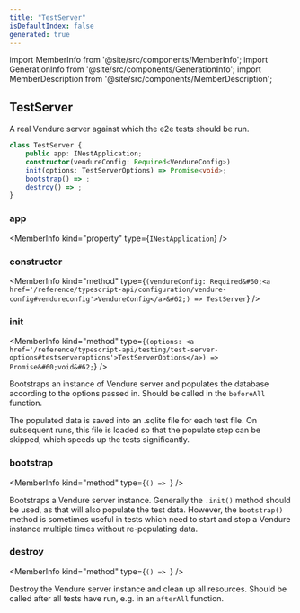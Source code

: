 ```yaml
---
title: "TestServer"
isDefaultIndex: false
generated: true
---
```

<!-- This file was generated from the Vendure source. Do not modify. Instead, re-run the "docs:build" script -->
import MemberInfo from '@site/src/components/MemberInfo';
import GenerationInfo from '@site/src/components/GenerationInfo';
import MemberDescription from '@site/src/components/MemberDescription';


## TestServer

<GenerationInfo sourceFile="packages/testing/src/test-server.ts" sourceLine="17" packageName="@vendure/testing" />

A real Vendure server against which the e2e tests should be run.

```ts title="Signature"
class TestServer {
    public app: INestApplication;
    constructor(vendureConfig: Required<VendureConfig>)
    init(options: TestServerOptions) => Promise<void>;
    bootstrap() => ;
    destroy() => ;
}
```

<div className="members-wrapper">

### app

<MemberInfo kind="property" type={`INestApplication`}   />


### constructor

<MemberInfo kind="method" type={`(vendureConfig: Required&#60;<a href='/reference/typescript-api/configuration/vendure-config#vendureconfig'>VendureConfig</a>&#62;) => TestServer`}   />


### init

<MemberInfo kind="method" type={`(options: <a href='/reference/typescript-api/testing/test-server-options#testserveroptions'>TestServerOptions</a>) => Promise&#60;void&#62;`}   />

Bootstraps an instance of Vendure server and populates the database according to the options
passed in. Should be called in the `beforeAll` function.

The populated data is saved into an .sqlite file for each test file. On subsequent runs, this file
is loaded so that the populate step can be skipped, which speeds up the tests significantly.
### bootstrap

<MemberInfo kind="method" type={`() => `}   />

Bootstraps a Vendure server instance. Generally the `.init()` method should be used, as that will also
populate the test data. However, the `bootstrap()` method is sometimes useful in tests which need to
start and stop a Vendure instance multiple times without re-populating data.
### destroy

<MemberInfo kind="method" type={`() => `}   />

Destroy the Vendure server instance and clean up all resources.
Should be called after all tests have run, e.g. in an `afterAll` function.


</div>
